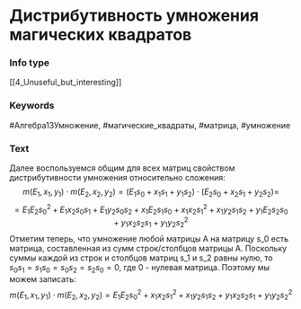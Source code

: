 # Дистрибутивность умножения магических квадратов
### Info type
[[4_Unuseful_but_interesting]]
### Keywords
#Алгебра13Умножение, #магические_квадраты, #матрица, #умножение
### Text
Далее воспользуемся общим для всех матриц свойством дистрибутивности умножения относительно сложения:
$$m(E_1,x_1,y_1) \cdot m(E_2,x_2,y_2) = (E_1s_0 + x_1s_1 + y_1s_2) \cdot (E_2s_0 + x_2s_1 + y_2s_2) =$$
$$= E_1E_2s_0^2 + E_1x_2s_0s_1 + E_1y_2s_0s_2 + x_1E_2s_1s_0 + x_1x_2s_1^2 + x_1y_2s_1s_2 + y_1E_2s_2s_0 + y_1x_2s_2s_1 + y_1y_2s_2^2$$
Отметим теперь, что умножение любой матрицы A на матрицу s_0 есть матрица, составленная из сумм строк/столбцов матрицы A. Поскольку суммы каждой из строк и столбцов матриц s_1 и s_2 равны нулю, то $s_0s_1 = s_1s_0 = s_0s_2 = s_2s_0 = 0$, где 0 - нулевая матрица. Поэтому мы можем записать:
$$m(E_1,x_1,y_1) \cdot m(E_2,x_2,y_2) = E_1E_2s_0^2 + x_1x_2s_1^2 + x_1y_2s_1s_2 + y_1x_2s_2s_1 + y_1y_2s_2^2$$